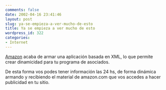 ```yaml
---
comments: false
date: 2002-04-16 23:41:46
layout: post
slug: ya-se-empieza-a-ver-mucho-de-esto
title: Ya se empieza a ver mucho de esto
wordpress_id: 322
categories:
- Internet
---
```


[Amazon](https://associates.amazon.com/) acaba de armar una aplicación basada en XML, lo que permite crear dinamicidad para tu programa de asociados.  

  

De esta forma vos podes tener información las 24 hs, de forma dinámica armando y recibiendo el material de amazon.com que vos accedes a hacer publicidad en tu sitio.




 
